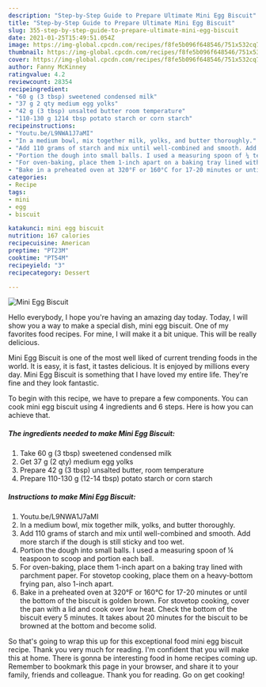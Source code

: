 ```yaml
---
description: "Step-by-Step Guide to Prepare Ultimate Mini Egg Biscuit"
title: "Step-by-Step Guide to Prepare Ultimate Mini Egg Biscuit"
slug: 355-step-by-step-guide-to-prepare-ultimate-mini-egg-biscuit
date: 2021-01-25T15:49:51.054Z
image: https://img-global.cpcdn.com/recipes/f8fe5b096f648546/751x532cq70/mini-egg-biscuit-recipe-main-photo.jpg
thumbnail: https://img-global.cpcdn.com/recipes/f8fe5b096f648546/751x532cq70/mini-egg-biscuit-recipe-main-photo.jpg
cover: https://img-global.cpcdn.com/recipes/f8fe5b096f648546/751x532cq70/mini-egg-biscuit-recipe-main-photo.jpg
author: Fanny McKinney
ratingvalue: 4.2
reviewcount: 28354
recipeingredient:
- "60 g (3 tbsp) sweetened condensed milk"
- "37 g 2 qty medium egg yolks"
- "42 g (3 tbsp) unsalted butter room temperature"
- "110-130 g 1214 tbsp potato starch or corn starch"
recipeinstructions:
- "Youtu.be/L9NWA1J7aMI"
- "In a medium bowl, mix together milk, yolks, and butter thoroughly."
- "Add 110 grams of starch and mix until well-combined and smooth. Add more starch if the dough is still sticky and too wet."
- "Portion the dough into small balls. I used a measuring spoon of ¼ teaspoon to scoop and portion each ball."
- "For oven-baking, place them 1-inch apart on a baking tray lined with parchment paper. For stovetop cooking, place them on a heavy-bottom frying pan, also 1-inch apart."
- "Bake in a preheated oven at 320°F or 160°C for 17-20 minutes or until the bottom of the biscuit is golden brown. For stovetop cooking, cover the pan with a lid and cook over low heat. Check the bottom of the biscuit every 5 minutes. It takes about 20 minutes for the biscuit to be browned at the bottom and become solid."
categories:
- Recipe
tags:
- mini
- egg
- biscuit

katakunci: mini egg biscuit 
nutrition: 167 calories
recipecuisine: American
preptime: "PT23M"
cooktime: "PT54M"
recipeyield: "3"
recipecategory: Dessert

---
```



![Mini Egg Biscuit](https://img-global.cpcdn.com/recipes/f8fe5b096f648546/751x532cq70/mini-egg-biscuit-recipe-main-photo.jpg)

Hello everybody, I hope you're having an amazing day today. Today, I will show you a way to make a special dish, mini egg biscuit. One of my favorites food recipes. For mine, I will make it a bit unique. This will be really delicious.



Mini Egg Biscuit is one of the most well liked of current trending foods in the world. It is easy, it is fast, it tastes delicious. It is enjoyed by millions every day. Mini Egg Biscuit is something that I have loved my entire life. They're fine and they look fantastic.


To begin with this recipe, we have to prepare a few components. You can cook mini egg biscuit using 4 ingredients and 6 steps. Here is how you can achieve that.

<!--inarticleads1-->

##### The ingredients needed to make Mini Egg Biscuit:

1. Take 60 g (3 tbsp) sweetened condensed milk
1. Get 37 g (2 qty) medium egg yolks
1. Prepare 42 g (3 tbsp) unsalted butter, room temperature
1. Prepare 110-130 g (12-14 tbsp) potato starch or corn starch




<!--inarticleads2-->

##### Instructions to make Mini Egg Biscuit:

1. Youtu.be/L9NWA1J7aMI
1. In a medium bowl, mix together milk, yolks, and butter thoroughly.
1. Add 110 grams of starch and mix until well-combined and smooth. Add more starch if the dough is still sticky and too wet.
1. Portion the dough into small balls. I used a measuring spoon of ¼ teaspoon to scoop and portion each ball.
1. For oven-baking, place them 1-inch apart on a baking tray lined with parchment paper. For stovetop cooking, place them on a heavy-bottom frying pan, also 1-inch apart.
1. Bake in a preheated oven at 320°F or 160°C for 17-20 minutes or until the bottom of the biscuit is golden brown. For stovetop cooking, cover the pan with a lid and cook over low heat. Check the bottom of the biscuit every 5 minutes. It takes about 20 minutes for the biscuit to be browned at the bottom and become solid.




So that's going to wrap this up for this exceptional food mini egg biscuit recipe. Thank you very much for reading. I'm confident that you will make this at home. There is gonna be interesting food in home recipes coming up. Remember to bookmark this page in your browser, and share it to your family, friends and colleague. Thank you for reading. Go on get cooking!

